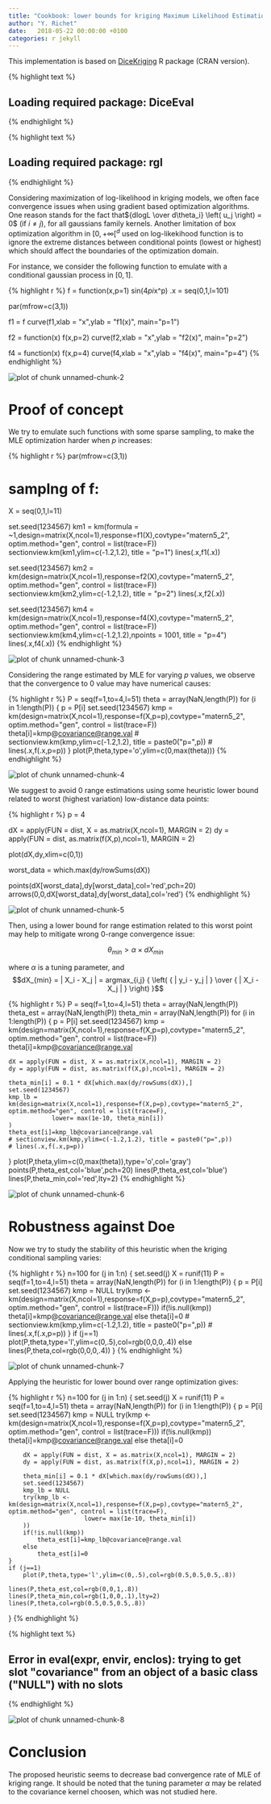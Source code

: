 ```yaml
---
title: "Cookbook: lower bounds for kriging Maximum Likelihood Estimation (MLE)"
author: "Y. Richet"
date:   2018-05-22 00:00:00 +0100
categories: r jekyll
---
```


This implementation is based on [DiceKriging](https://cran.r-project.org/web/packages/DiceKriging/index.html) R package (CRAN version).

{% highlight text %}
## Loading required package: DiceEval
{% endhighlight %}



{% highlight text %}
## Loading required package: rgl
{% endhighlight %}

Considering maximization of log-likelihood in kriging models, we often face convergence issues when using gradient based optimization algorithms. 
One reason stands for the fact that${dlogL \over d\theta_i} \left( u_j \right) = 0$ (if $i \neq j$), for all gaussians family kernels.
Another limitation of box optimization algorithm in $[0, +\infty[^d$ used on log-likekihood function is to ignore the extreme distances between conditional points (lowest or highest) which should affect the boundaries of the optimization domain.

For instance, we consider the following function to emulate with a 
conditional gaussian process in $[0,1]$.

{% highlight r %}
f = function(x,p=1)  sin(4*pi*x^p)
.x = seq(0,1,l=101)

par(mfrow=c(3,1))

f1 = f
curve(f1,xlab = "x",ylab = "f1(x)", main="p=1")

f2 = function(x) f(x,p=2)
curve(f2,xlab = "x",ylab = "f2(x)", main="p=2")

f4 = function(x) f(x,p=4)
curve(f4,xlab = "x",ylab = "f4(x)", main="p=4")
{% endhighlight %}

![plot of chunk unnamed-chunk-2](/www/figure/source/2018-05-22-KrigingMLELowerBound/unnamed-chunk-2-1.png)

# Proof of concept

We try to emulate such functions with some sparse sampling, to make the MLE optimization harder when $p$ increases:



{% highlight r %}
par(mfrow=c(3,1))

# samplng of f:
X = seq(0,1,l=11)

set.seed(1234567)
km1 = km(formula = ~1,design=matrix(X,ncol=1),response=f1(X),covtype="matern5_2", optim.method="gen", control = list(trace=F))
sectionview.km(km1,ylim=c(-1.2,1.2), title = "p=1")
lines(.x,f1(.x))

set.seed(1234567)
km2 = km(design=matrix(X,ncol=1),response=f2(X),covtype="matern5_2", optim.method="gen", control = list(trace=F))
sectionview.km(km2,ylim=c(-1.2,1.2), title = "p=2")
lines(.x,f2(.x))

set.seed(1234567)
km4 = km(design=matrix(X,ncol=1),response=f4(X),covtype="matern5_2", optim.method="gen", control = list(trace=F))
sectionview.km(km4,ylim=c(-1.2,1.2),npoints = 1001, title = "p=4")
lines(.x,f4(.x))
{% endhighlight %}

![plot of chunk unnamed-chunk-3](/www/figure/source/2018-05-22-KrigingMLELowerBound/unnamed-chunk-3-1.png)

Considering the range estimated by MLE for varying $p$ values, we observe that the convergence to $0$ value may have numerical causes:


{% highlight r %}
P = seq(f=1,to=4,l=51)
theta = array(NaN,length(P))
for (i in 1:length(P)) {
    p = P[i]
    set.seed(1234567)
    kmp = km(design=matrix(X,ncol=1),response=f(X,p=p),covtype="matern5_2", optim.method="gen", control = list(trace=F))
    theta[i]=kmp@covariance@range.val
    # sectionview.km(kmp,ylim=c(-1.2,1.2), title = paste0("p=",p))
    # lines(.x,f(.x,p=p))
}
plot(P,theta,type='o',ylim=c(0,max(theta)))
{% endhighlight %}

![plot of chunk unnamed-chunk-4](/www/figure/source/2018-05-22-KrigingMLELowerBound/unnamed-chunk-4-1.png)


We suggest to avoid $0$ range estimations using some heuristic lower bound related to worst (highest variation) low-distance data points:


{% highlight r %}
p = 4

dX = apply(FUN = dist, X = as.matrix(X,ncol=1), MARGIN = 2)
dy = apply(FUN = dist, as.matrix(f(X,p),ncol=1), MARGIN = 2)

plot(dX,dy,xlim=c(0,1))

worst_data = which.max(dy/rowSums(dX))

points(dX[worst_data],dy[worst_data],col='red',pch=20)
arrows(0,0,dX[worst_data],dy[worst_data],col='red')
{% endhighlight %}

![plot of chunk unnamed-chunk-5](/www/figure/source/2018-05-22-KrigingMLELowerBound/unnamed-chunk-5-1.png)


Then, using a lower bound for range estimation related to this worst point may help to mitigate wrong $0$-range convergence issue:

$$\theta_{min} > \alpha \times dX_{min}$$

where $\alpha$ is a tuning parameter, and 
$$dX_{min}  = | X_i - X_j | = argmax_{i,j} { \left( { | y_i - y_j | } \over { | X_i - X_j | } \right) }$$


{% highlight r %}
P = seq(f=1,to=4,l=51)
theta = array(NaN,length(P))
theta_est = array(NaN,length(P))
theta_min = array(NaN,length(P))
for (i in 1:length(P)) {
    p = P[i]
    set.seed(1234567)
    kmp = km(design=matrix(X,ncol=1),response=f(X,p=p),covtype="matern5_2", optim.method="gen", control = list(trace=F))
    theta[i]=kmp@covariance@range.val
    
    dX = apply(FUN = dist, X = as.matrix(X,ncol=1), MARGIN = 2)
    dy = apply(FUN = dist, as.matrix(f(X,p),ncol=1), MARGIN = 2)
    
    theta_min[i] = 0.1 * dX[which.max(dy/rowSums(dX)),]
    set.seed(1234567)
    kmp_lb = km(design=matrix(X,ncol=1),response=f(X,p=p),covtype="matern5_2", optim.method="gen", control = list(trace=F),
                lower= max(1e-10, theta_min[i])
    )
    theta_est[i]=kmp_lb@covariance@range.val
    # sectionview.km(kmp,ylim=c(-1.2,1.2), title = paste0("p=",p))
    # lines(.x,f(.x,p=p))
}
plot(P,theta,ylim=c(0,max(theta)),type='o',col='gray')
points(P,theta_est,col='blue',pch=20)
lines(P,theta_est,col='blue')
lines(P,theta_min,col='red',lty=2)
{% endhighlight %}

![plot of chunk unnamed-chunk-6](/www/figure/source/2018-05-22-KrigingMLELowerBound/unnamed-chunk-6-1.png)


# Robustness against Doe

Now we try to study the stability of this heuristic when the kriging conditional sampling varies:


{% highlight r %}
n=100
for (j in 1:n) {
    set.seed(j)
    X = runif(11)
    P = seq(f=1,to=4,l=51)
    theta = array(NaN,length(P))
    for (i in 1:length(P)) {
        p = P[i]
        set.seed(1234567)
        kmp = NULL
        try(kmp <- km(design=matrix(X,ncol=1),response=f(X,p=p),covtype="matern5_2", optim.method="gen", control = list(trace=F)))
        if(!is.null(kmp))
            theta[i]=kmp@covariance@range.val
        else 
            theta[i]=0
        # sectionview.km(kmp,ylim=c(-1.2,1.2), title = paste0("p=",p))
        # lines(.x,f(.x,p=p))
    }
    if (j==1)
        plot(P,theta,type='l',ylim=c(0,.5),col=rgb(0,0,0,.4))
    else 
        lines(P,theta,col=rgb(0,0,0,.4))
}
{% endhighlight %}

![plot of chunk unnamed-chunk-7](/www/figure/source/2018-05-22-KrigingMLELowerBound/unnamed-chunk-7-1.png)

Applying the heuristic for lower bound over range optimization gives:


{% highlight r %}
n=100
for (j in 1:n) {
    set.seed(j)
    X = runif(11)
    P = seq(f=1,to=4,l=51)
    theta = array(NaN,length(P))
    for (i in 1:length(P)) {
        p = P[i]
        set.seed(1234567)
        kmp = NULL
        try(kmp <- km(design=matrix(X,ncol=1),response=f(X,p=p),covtype="matern5_2", optim.method="gen", control = list(trace=F)))
        if(!is.null(kmp))
            theta[i]=kmp@covariance@range.val
        else 
            theta[i]=0
        
        dX = apply(FUN = dist, X = as.matrix(X,ncol=1), MARGIN = 2)
        dy = apply(FUN = dist, as.matrix(f(X,p),ncol=1), MARGIN = 2)
        
        theta_min[i] = 0.1 * dX[which.max(dy/rowSums(dX)),]
        set.seed(1234567)
        kmp_lb = NULL
        try(kmp_lb <- km(design=matrix(X,ncol=1),response=f(X,p=p),covtype="matern5_2", optim.method="gen", control = list(trace=F),
                         lower= max(1e-10, theta_min[i])
        ))
        if(!is.null(kmp))
            theta_est[i]=kmp_lb@covariance@range.val
        else 
            theta_est[i]=0
    }
    if (j==1)
        plot(P,theta,type='l',ylim=c(0,.5),col=rgb(0.5,0.5,0.5,.8))
    
    lines(P,theta_est,col=rgb(0,0,1,.8))
    lines(P,theta_min,col=rgb(1,0,0,.1),lty=2)
    lines(P,theta,col=rgb(0.5,0.5,0.5,.8))
}
{% endhighlight %}



{% highlight text %}
## Error in eval(expr, envir, enclos): trying to get slot "covariance" from an object of a basic class ("NULL") with no slots
{% endhighlight %}

![plot of chunk unnamed-chunk-8](/www/figure/source/2018-05-22-KrigingMLELowerBound/unnamed-chunk-8-1.png)





# Conclusion

The proposed heuristic seems to decrease bad convergence rate of MLE of kriging range. 
It should be noted that the tuning parameter $\alpha$ may be related to the covariance kernel choosen, which was not studied here.


